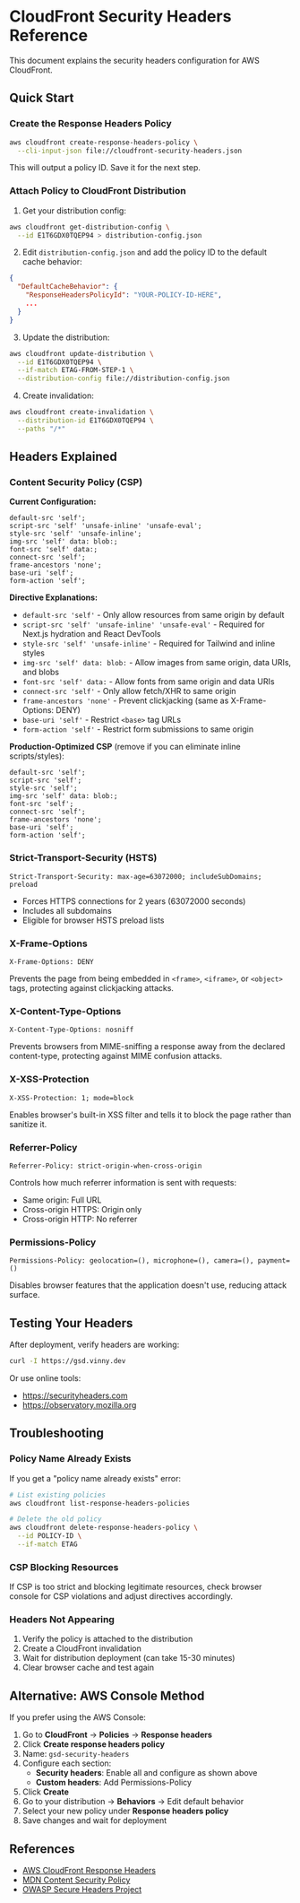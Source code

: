 # CloudFront Security Headers Reference

This document explains the security headers configuration for AWS CloudFront.

## Quick Start

### Create the Response Headers Policy

```bash
aws cloudfront create-response-headers-policy \
  --cli-input-json file://cloudfront-security-headers.json
```

This will output a policy ID. Save it for the next step.

### Attach Policy to CloudFront Distribution

1. Get your distribution config:
```bash
aws cloudfront get-distribution-config \
  --id E1T6GDX0TQEP94 > distribution-config.json
```

2. Edit `distribution-config.json` and add the policy ID to the default cache behavior:
```json
{
  "DefaultCacheBehavior": {
    "ResponseHeadersPolicyId": "YOUR-POLICY-ID-HERE",
    ...
  }
}
```

3. Update the distribution:
```bash
aws cloudfront update-distribution \
  --id E1T6GDX0TQEP94 \
  --if-match ETAG-FROM-STEP-1 \
  --distribution-config file://distribution-config.json
```

4. Create invalidation:
```bash
aws cloudfront create-invalidation \
  --distribution-id E1T6GDX0TQEP94 \
  --paths "/*"
```

## Headers Explained

### Content Security Policy (CSP)

**Current Configuration:**
```
default-src 'self';
script-src 'self' 'unsafe-inline' 'unsafe-eval';
style-src 'self' 'unsafe-inline';
img-src 'self' data: blob:;
font-src 'self' data:;
connect-src 'self';
frame-ancestors 'none';
base-uri 'self';
form-action 'self';
```

**Directive Explanations:**
- `default-src 'self'` - Only allow resources from same origin by default
- `script-src 'self' 'unsafe-inline' 'unsafe-eval'` - Required for Next.js hydration and React DevTools
- `style-src 'self' 'unsafe-inline'` - Required for Tailwind and inline styles
- `img-src 'self' data: blob:` - Allow images from same origin, data URIs, and blobs
- `font-src 'self' data:` - Allow fonts from same origin and data URIs
- `connect-src 'self'` - Only allow fetch/XHR to same origin
- `frame-ancestors 'none'` - Prevent clickjacking (same as X-Frame-Options: DENY)
- `base-uri 'self'` - Restrict `<base>` tag URLs
- `form-action 'self'` - Restrict form submissions to same origin

**Production-Optimized CSP** (remove if you can eliminate inline scripts/styles):
```
default-src 'self';
script-src 'self';
style-src 'self';
img-src 'self' data: blob:;
font-src 'self';
connect-src 'self';
frame-ancestors 'none';
base-uri 'self';
form-action 'self';
```

### Strict-Transport-Security (HSTS)

```
Strict-Transport-Security: max-age=63072000; includeSubDomains; preload
```

- Forces HTTPS connections for 2 years (63072000 seconds)
- Includes all subdomains
- Eligible for browser HSTS preload lists

### X-Frame-Options

```
X-Frame-Options: DENY
```

Prevents the page from being embedded in `<frame>`, `<iframe>`, or `<object>` tags, protecting against clickjacking attacks.

### X-Content-Type-Options

```
X-Content-Type-Options: nosniff
```

Prevents browsers from MIME-sniffing a response away from the declared content-type, protecting against MIME confusion attacks.

### X-XSS-Protection

```
X-XSS-Protection: 1; mode=block
```

Enables browser's built-in XSS filter and tells it to block the page rather than sanitize it.

### Referrer-Policy

```
Referrer-Policy: strict-origin-when-cross-origin
```

Controls how much referrer information is sent with requests:
- Same origin: Full URL
- Cross-origin HTTPS: Origin only
- Cross-origin HTTP: No referrer

### Permissions-Policy

```
Permissions-Policy: geolocation=(), microphone=(), camera=(), payment=()
```

Disables browser features that the application doesn't use, reducing attack surface.

## Testing Your Headers

After deployment, verify headers are working:

```bash
curl -I https://gsd.vinny.dev
```

Or use online tools:
- https://securityheaders.com
- https://observatory.mozilla.org

## Troubleshooting

### Policy Name Already Exists

If you get a "policy name already exists" error:

```bash
# List existing policies
aws cloudfront list-response-headers-policies

# Delete the old policy
aws cloudfront delete-response-headers-policy \
  --id POLICY-ID \
  --if-match ETAG
```

### CSP Blocking Resources

If CSP is too strict and blocking legitimate resources, check browser console for CSP violations and adjust directives accordingly.

### Headers Not Appearing

1. Verify the policy is attached to the distribution
2. Create a CloudFront invalidation
3. Wait for distribution deployment (can take 15-30 minutes)
4. Clear browser cache and test again

## Alternative: AWS Console Method

If you prefer using the AWS Console:

1. Go to **CloudFront** → **Policies** → **Response headers**
2. Click **Create response headers policy**
3. Name: `gsd-security-headers`
4. Configure each section:
   - **Security headers**: Enable all and configure as shown above
   - **Custom headers**: Add Permissions-Policy
5. Click **Create**
6. Go to your distribution → **Behaviors** → Edit default behavior
7. Select your new policy under **Response headers policy**
8. Save changes and wait for deployment

## References

- [AWS CloudFront Response Headers](https://docs.aws.amazon.com/AmazonCloudFront/latest/DeveloperGuide/adding-response-headers.html)
- [MDN Content Security Policy](https://developer.mozilla.org/en-US/docs/Web/HTTP/CSP)
- [OWASP Secure Headers Project](https://owasp.org/www-project-secure-headers/)

